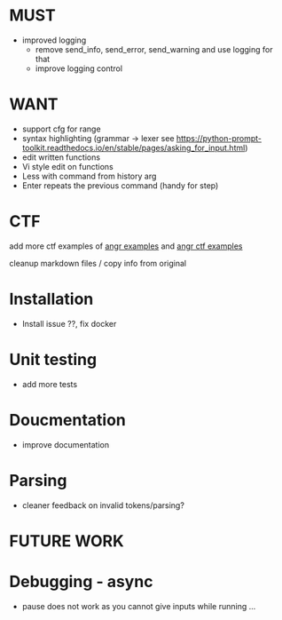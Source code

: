 # MUST
- improved logging 
    - remove send_info, send_error, send_warning and use logging for that
    - improve logging control

# WANT
- support cfg for range
- syntax highlighting (grammar -> lexer see https://python-prompt-toolkit.readthedocs.io/en/stable/pages/asking_for_input.html)
- edit written functions
- Vi style edit on functions
- Less with command from history arg
- Enter repeats the previous command (handy for step)


# CTF
add more ctf examples of [angr examples](https://docs.angr.io/en/latest/examples.html) and [angr ctf examples](https://docs.angr.io/en/latest/appendix/more-examples.html)

cleanup markdown files / copy info from original

# Installation
- Install issue ??, fix docker

# Unit testing
- add more tests

# Doucmentation
- improve documentation

# Parsing
- cleaner feedback on invalid tokens/parsing?

# FUTURE WORK
# Debugging - async
- pause does not work as you cannot give inputs while running ...

